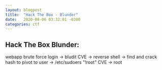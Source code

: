 ```yaml
---
layout: blogpost
title:  "Hack The Box - Blunder" 
date:   2020-08-06 03:32:01 -0300
categories: ctf
---
```

## Hack The Box Blunder: 
webapp brute force login -> bludit CVE -> reverse shell -> find and crack hash to pivot to user -> /etc/sudoers "!root" CVE -> root

<object data="{{ '/assets/pdfs/HTB/blunder.pdf' }}" width="700" height="1000" type='application/pdf'></object>
